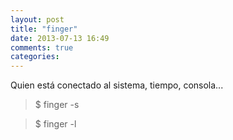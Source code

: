 ```yaml
---
layout: post
title: "finger"
date: 2013-07-13 16:49
comments: true
categories: 
---
```

Quien está conectado al sistema, tiempo, consola...

>$ finger -s

>$ finger -l

